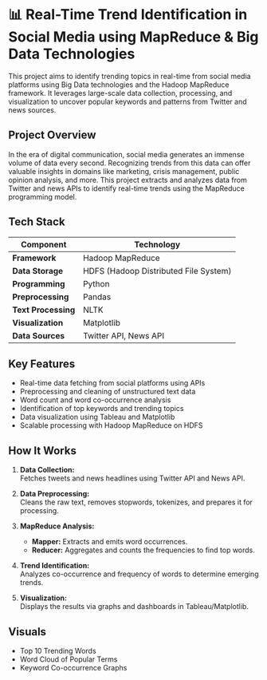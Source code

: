 # 📊 Real-Time Trend Identification in Social Media using MapReduce & Big Data Technologies

This project aims to identify trending topics in real-time from social media platforms using Big Data technologies and the Hadoop MapReduce framework. It leverages large-scale data collection, processing, and visualization to uncover popular keywords and patterns from Twitter and news sources.

## Project Overview

In the era of digital communication, social media generates an immense volume of data every second. Recognizing trends from this data can offer valuable insights in domains like marketing, crisis management, public opinion analysis, and more. This project extracts and analyzes data from Twitter and news APIs to identify real-time trends using the MapReduce programming model.

## Tech Stack

| Component           | Technology                           |
|---------------------|--------------------------------------|
| **Framework**       | Hadoop MapReduce                     |
| **Data Storage**    | HDFS (Hadoop Distributed File System)|
| **Programming**     | Python                               |
| **Preprocessing**   | Pandas                               |
| **Text Processing** | NLTK                                 |
| **Visualization**   | Matplotlib                           |
| **Data Sources**    | Twitter API, News API                |


## Key Features

- Real-time data fetching from social platforms using APIs  
- Preprocessing and cleaning of unstructured text data  
- Word count and word co-occurrence analysis  
- Identification of top keywords and trending topics  
- Data visualization using Tableau and Matplotlib  
- Scalable processing with Hadoop MapReduce on HDFS  

## How It Works

1. **Data Collection:**  
   Fetches tweets and news headlines using Twitter API and News API.

2. **Data Preprocessing:**  
   Cleans the raw text, removes stopwords, tokenizes, and prepares it for processing.

3. **MapReduce Analysis:**  
   - **Mapper:** Extracts and emits word occurrences.  
   - **Reducer:** Aggregates and counts the frequencies to find top words.

4. **Trend Identification:**  
   Analyzes co-occurrence and frequency of words to determine emerging trends.

5. **Visualization:**  
   Displays the results via graphs and dashboards in Tableau/Matplotlib.

## Visuals

- Top 10 Trending Words  
- Word Cloud of Popular Terms  
- Keyword Co-occurrence Graphs



